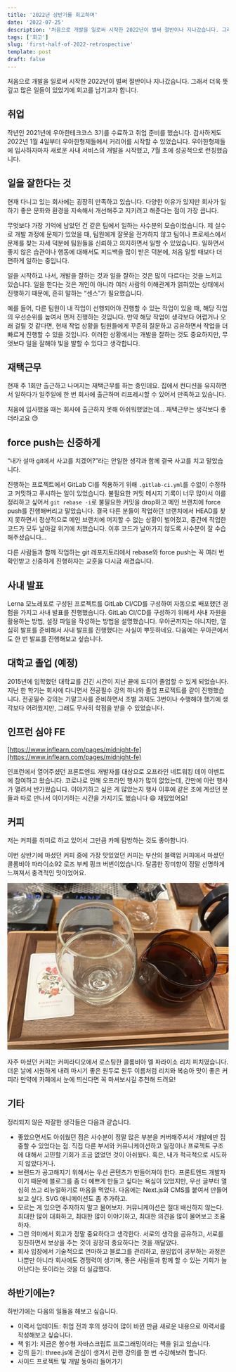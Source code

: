 ```yaml
---
title: '2022년 상반기를 회고하며'
date: '2022-07-25'
description: '처음으로 개발을 일로써 시작한 2022년이 벌써 절반이나 지나갔습니다. 그래서 더욱 뜻깊고 많은 일들이 있었기에 회고를 남기고자 합니다.'
tags: ['회고']
slug: 'first-half-of-2022-retrospective'
template: post
draft: false
---
```



처음으로 개발을 일로써 시작한 2022년이 벌써 절반이나 지나갔습니다. 그래서 더욱 뜻깊고 많은 일들이 있었기에 회고를 남기고자 합니다.

## 취업

작년인 2021년에 우아한테크코스 3기를 수료하고 취업 준비를 했습니다. 감사하게도 2022년 1월 4일부터 우아한형제들에서 커리어를 시작할 수 있었습니다. 우아한형제들에 입사하자마자 새로운 사내 서비스의 개발을 시작했고, 7월 초에 성공적으로 런칭했습니다.

## 일을 잘한다는 것

현재 다니고 있는 회사에는 굉장히 만족하고 있습니다. 다양한 이유가 있지만 회사가 일하기 좋은 문화와 환경을 지속해서 개선해주고 지키려고 해준다는 점이 가장 큽니다.

무엇보다 가장 기억에 남았던 건 같은 팀에서 일하는 사수분의 모습이었습니다. 제 실수로 개발 과정에 문제가 있었을 때, 팀원에게 잘못을 전가하지 않고 팀이나 프로세스에서 문제를 찾는 자세 덕분에 팀원들을 신뢰하고 의지하면서 일할 수 있었습니다. 일하면서 좋지 않은 습관이나 행동에 대해서도 피드백을 많이 받은 덕분에, 처음 일할 때보다 더 편하게 일하는 중입니다.

일을 시작하고 나서, 개발을 잘하는 것과 일을 잘하는 것은 많이 다르다는 것을 느끼고 있습니다. 일을 한다는 것은 개인이 아니라 여러 사람의 이해관계가 얽혀있는 상태에서 진행하기 때문에, 흔히 말하는 “센스”가 필요했습니다.

예를 들어, 다른 팀원이 내 작업이 선행되어야 진행할 수 있는 작업이 있을 때, 해당 작업의 우선순위를 높여서 먼저 진행하는 것입니다. 만약 해당 작업이 생각보다 어렵거나 오래 걸릴 것 같다면, 현재 작업 상황을 팀원들에게 꾸준히 질문하고 공유하면서 작업을 더 빠르게 진행할 수 있을 것입니다. 이러한 상황에서는 개발을 잘하는 것도 중요하지만, 무엇보다 일을 잘해야 빛을 발할 수 있다고 생각합니다.

## 재택근무

현재 주 1회만 출근하고 나머지는 재택근무를 하는 중인데요. 집에서 컨디션을 유지하면서 일하다가 일주일에 한 번 회사에 출근하며 리프레시할 수 있어서 만족하고 있습니다.

처음에 입사했을 때는 회사에 출근하지 못해 아쉬워했었는데… 재택근무는 생각보다 좋더라고요 😓

## force push는 신중하게

“내가 설마 git에서 사고를 치겠어?”라는 안일한 생각과 함께 결국 사고를 치고 말았습니다.

진행하는 프로젝트에서 GitLab CI를 적용하기 위해 `.gitlab-ci.yml`를 수없이 수정하고 커밋하고 푸시하는 일이 있었습니다. 불필요한 커밋 메시지 기록이 너무 많아서 이를 정리하고 싶어서 `git rebase -i`로 불필요한 커밋을 drop하고 메인 브랜치에 force push를 진행해버리고 말았습니다. 결국 다른 분들이 작업하던 브랜치에서 HEAD를 찾지 못하면서 정상적으로 메인 브랜치에 머지할 수 없는 상황이 벌어졌고, 중간에 작업한 코드가 모두 날아갈 위기에 처했습니다. 이후 코드가 날아가지 않도록 사수분이 잘 수습해주셨습니다…

다른 사람들과 함께 작업하는 git 레포지토리에서 rebase와 force push는 꼭 여러 번 확인받고 신중하게 진행하자는 교훈을 다시금 새겼습니다.

## 사내 발표

Lerna 모노레포로 구성된 프로젝트를 GitLab CI/CD를 구성하여 자동으로 배포했던 경험을 가지고 사내 발표를 진행했습니다. GitLab CI/CD를 구성하기 위해서 사내 자원을 활용하는 방법, 설정 파일을 작성하는 방법을 설명했습니다. 우아콘까지는 아니지만, 열심히 발표를 준비해서 사내 발표를 진행했다는 사실이 뿌듯하네요. 다음에는 우아콘에서도 한 번 발표를 진행해보고 싶습니다.

## 대학교 졸업 (예정)

2015년에 입학했던 대학교를 긴긴 시간이 지난 끝에 드디어 졸업할 수 있게 되었습니다. 지난 한 학기는 회사에 다니면서 전공필수 강의 하나와 졸업 프로젝트를 같이 진행했습니다. 전공필수 강의는 기말고사를 준비하면서 조별 과제도 3번이나 수행해야 했기에 생각보다 어려웠지만, 그래도 무사히 학점을 받을 수 있었습니다.

## 인프런 심야 FE

[https://www.inflearn.com/pages/midnight-fe](https://www.inflearn.com/pages/midnight-fe)

인프런에서 열어주셨던 프론트엔드 개발자를 대상으로 오프라인 네트워킹 데이 이벤트에 참여하고 왔습니다. 코로나로 인해 오프라인 행사가 많이 없었는데, 간만에 이런 행사가 열려서 반가웠습니다. 이야기하고 싶은 게 많았는지 행사 이후에 같은 조에 계셨던 분들과 따로 만나서 이야기하는 시간을 가지기도 했습니다 😄 재밌었어요!

## 커피

저는 커피를 취미로 하고 있어서 그만큼 카페 탐방하는 것도 좋아합니다.

이번 상반기에 마셨던 커피 중에 가장 맛있었던 커피는 부산의 블랙업 커피에서 마셨던 콜롬비아 파라이소92 로즈 부케 핑크 버번이었습니다. 달콤한 장미향이 정말 선명하게 느껴져서 충격적인 맛이었어요.

![콜롬비아 파라이소92 로즈 부케 핑크 버번 커피](./coffee.jpeg '충격적일 정도로 맛있었던 커피')

자주 마셨던 커피는 커피라디오에서 로스팅한 콜롬비아 엘 파라이소 리치 피치였습니다. 더운 날에 시원하게 내려 마시기 좋은 원두로 원두 이름처럼 리치와 복숭아 맛이 좋은 커피라 만약에 카페에서 눈에 띄신다면 꼭 마셔보시길 추천해 드려요!

## 기타

정리되지 않은 자잘한 생각들은 다음과 같습니다.

- 좋았으면서도 아쉬웠던 점은 사수분이 정말 많은 부분을 커버해주셔서 개발에만 집중할 수 있었다는 점. 직접 다른 부서와 커뮤니케이션하고 일정이나 프로젝트 구조에 대해서 고민할 기회가 조금 없었던 것이 아쉬웠다. 혹은, 내가 적극적으로 시도하지 않았다거나.
- 브랜드가 공고해지기 위해서는 우선 콘텐츠가 만들어져야 한다. 프론트엔드 개발자이기 때문에 블로그를 좀 더 예쁘게 만들고 싶다는 욕심이 있었지만, 우선 글부터 열심히 쓰고 리뉴얼하기로 마음을 먹었다. 다음에는 Next.js와 CMS를 붙여서 만들어보고 싶다. SVG 애니메이션도 좀 추가하고.
- 모르는 게 있으면 주저하지 말고 물어보자. 커뮤니케이션은 절대 배신하지 않는다. 최대한 많이 대화하고, 최대한 많이 이야기하고, 최대한 의견을 많이 물어보고 조율하자.
- 그런 의미에서 회고가 정말 중요하다고 생각한다. 서로의 생각을 공유하고, 서로를 칭찬하면서 보상을 주는 것이 굉장히 중요하다는 것을 깨달았다.
- 회사 입장에서 기술적으로 연마하고 블로그를 관리하고, 끊임없이 공부하는 과정은 나뿐만 아니라 회사에도 경쟁력이 생기며, 좋은 사람들과 함께 할 수 있는 기회가 늘어난다는 뜻이라는 것을 더 실감했다.

## 하반기에는?

하반기에는 다음의 일들을 해보고 싶습니다.

- 이력서 업데이트: 취업 전과 후의 생각이 많이 바뀐 만큼 새로운 내용으로 이력서를 작성해보고 싶습니다.
- 책 읽기: 지금은 함수형 자바스크립트 프로그래밍이라는 책을 읽고 있습니다.
- 강의 듣기: three.js에 관심이 생겨서 관련 강의를 한 번 수강해보려 합니다.
- 사이드 프로젝트 및 개발 동아리 들어가기
